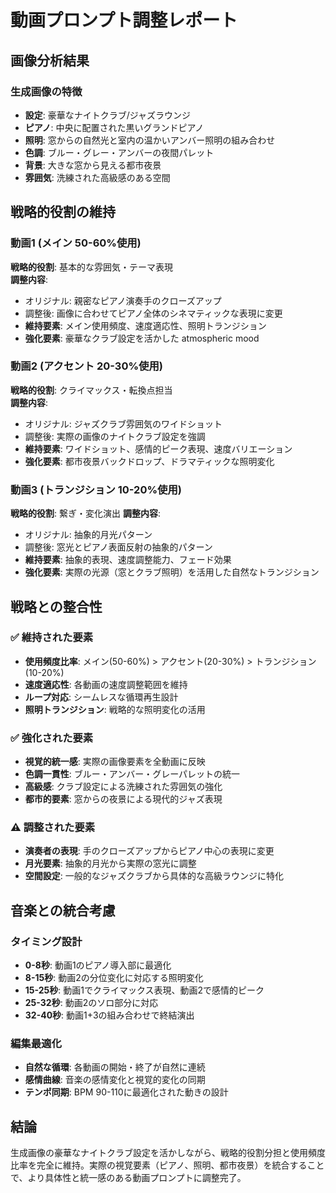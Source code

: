 # 動画プロンプト調整レポート

## 画像分析結果

### 生成画像の特徴
- **設定**: 豪華なナイトクラブ/ジャズラウンジ
- **ピアノ**: 中央に配置された黒いグランドピアノ
- **照明**: 窓からの自然光と室内の温かいアンバー照明の組み合わせ
- **色調**: ブルー・グレー・アンバーの夜間パレット
- **背景**: 大きな窓から見える都市夜景
- **雰囲気**: 洗練された高級感のある空間

## 戦略的役割の維持

### 動画1 (メイン 50-60%使用)
**戦略的役割**: 基本的な雰囲気・テーマ表現  
**調整内容**:
- オリジナル: 親密なピアノ演奏手のクローズアップ
- 調整後: 画像に合わせてピアノ全体のシネマティックな表現に変更
- **維持要素**: メイン使用頻度、速度適応性、照明トランジション
- **強化要素**: 豪華なクラブ設定を活かした atmospheric mood

### 動画2 (アクセント 20-30%使用)
**戦略的役割**: クライマックス・転換点担当  
**調整内容**:
- オリジナル: ジャズクラブ雰囲気のワイドショット
- 調整後: 実際の画像のナイトクラブ設定を強調
- **維持要素**: ワイドショット、感情的ピーク表現、速度バリエーション
- **強化要素**: 都市夜景バックドロップ、ドラマティックな照明変化

### 動画3 (トランジション 10-20%使用)  
**戦略的役割**: 繋ぎ・変化演出
**調整内容**:
- オリジナル: 抽象的月光パターン
- 調整後: 窓光とピアノ表面反射の抽象的パターン
- **維持要素**: 抽象的表現、速度調整能力、フェード効果
- **強化要素**: 実際の光源（窓とクラブ照明）を活用した自然なトランジション

## 戦略との整合性

### ✅ 維持された要素
- **使用頻度比率**: メイン(50-60%) > アクセント(20-30%) > トランジション(10-20%)
- **速度適応性**: 各動画の速度調整範囲を維持
- **ループ対応**: シームレスな循環再生設計
- **照明トランジション**: 戦略的な照明変化の活用

### ✅ 強化された要素
- **視覚的統一感**: 実際の画像要素を全動画に反映
- **色調一貫性**: ブルー・アンバー・グレーパレットの統一
- **高級感**: クラブ設定による洗練された雰囲気の強化
- **都市的要素**: 窓からの夜景による現代的ジャズ表現

### ⚠️ 調整された要素
- **演奏者の表現**: 手のクローズアップからピアノ中心の表現に変更
- **月光要素**: 抽象的月光から実際の窓光に調整
- **空間設定**: 一般的なジャズクラブから具体的な高級ラウンジに特化

## 音楽との統合考慮

### タイミング設計
- **0-8秒**: 動画1のピアノ導入部に最適化
- **8-15秒**: 動画2の分位变化に対応する照明変化
- **15-25秒**: 動画1でクライマックス表現、動画2で感情的ピーク
- **25-32秒**: 動画2のソロ部分に対応
- **32-40秒**: 動画1+3の組み合わせで終結演出

### 編集最適化
- **自然な循環**: 各動画の開始・終了が自然に連続
- **感情曲線**: 音楽の感情変化と視覚的変化の同期
- **テンポ同期**: BPM 90-110に最適化された動きの設計

## 結論

生成画像の豪華なナイトクラブ設定を活かしながら、戦略的役割分担と使用頻度比率を完全に維持。実際の視覚要素（ピアノ、照明、都市夜景）を統合することで、より具体性と統一感のある動画プロンプトに調整完了。